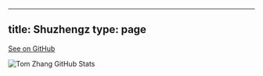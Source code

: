 
---
title: Shuzhengz
type: page
---

[See on GitHub](https://github.com/jakeroggenbuck/Shuzhengz/)

![Tom Zhang GitHub Stats](https://github-readme-stats.vercel.app/api?username=Shuzhengz&count_private=true&show_icons=true&title_color=fff&icon_color=79ff97&text_color=9f9f9f&bg_color=151515)